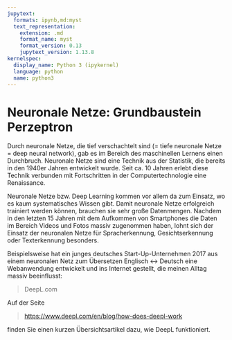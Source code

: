 ```yaml
---
jupytext:
  formats: ipynb,md:myst
  text_representation:
    extension: .md
    format_name: myst
    format_version: 0.13
    jupytext_version: 1.13.8
kernelspec:
  display_name: Python 3 (ipykernel)
  language: python
  name: python3
---
```


# Neuronale Netze: Grundbaustein Perzeptron

Durch neuronale Netze, die tief verschachtelt sind (= tiefe neuronale Netze = deep neural network), gab es im Bereich des maschinellen Lernens einen Durchbruch. Neuronale Netze sind eine Technik aus der Statistik, die bereits in den 1940er Jahren entwickelt wurde. Seit ca. 10 Jahren erlebt diese Technik verbunden mit Fortschritten in der Computertechnologie eine Renaissance.

Neuronale Netze bzw. Deep Learning kommen vor allem da zum Einsatz, wo es kaum systematisches Wissen gibt. Damit neuronale Netze erfolgreich trainiert werden können, brauchen sie sehr große Datenmengen. Nachdem in den letzten 15 Jahren mit dem Aufkommen von Smartphones die Daten im Bereich Videos und Fotos massiv zugenommen haben, lohnt sich der Einsatz der neuronalen Netze für Spracherkennung, Gesichtserkennung oder Texterkennung besonders.

Beispielsweise hat ein junges deutsches Start-Up-Unternehmen 2017 aus einem neuronalen Netz zum Übersetzen Englisch <-> Deutsch eine Webanwendung entwickelt und ins Internet gestellt, die meinen Alltag massiv beeinflusst: 

> DeepL.com 

Auf der Seite 

> https://www.deepl.com/en/blog/how-does-deepl-work

finden Sie einen kurzen Übersichtsartikel dazu, wie DeepL funktioniert.

